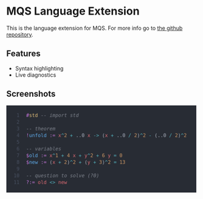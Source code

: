 # MQS Language Extension

This is the language extension for MQS. For more info go to [the github repository](https://github.com/SjVer/MQS).

## Features

- Syntax highlighting
- Live diagnostics

## Screenshots

<img src="https://github.com/SjVer/MQS/blob/fecd7b7827b50d5128f3d1231c3f526ffd65f94c/tools/vscode-extension/assets/readme/screenshot1.png?raw=true" width="500"/>

<!-- <img src="https://github.com/SjVer/Evi-Lang/blob/f3c4fae9d7143cbb9bdfea9e9b8f2208e6a2f421/tools/vscode-extension/assets/readme/features.gif?raw=true" width="500"/> -->

